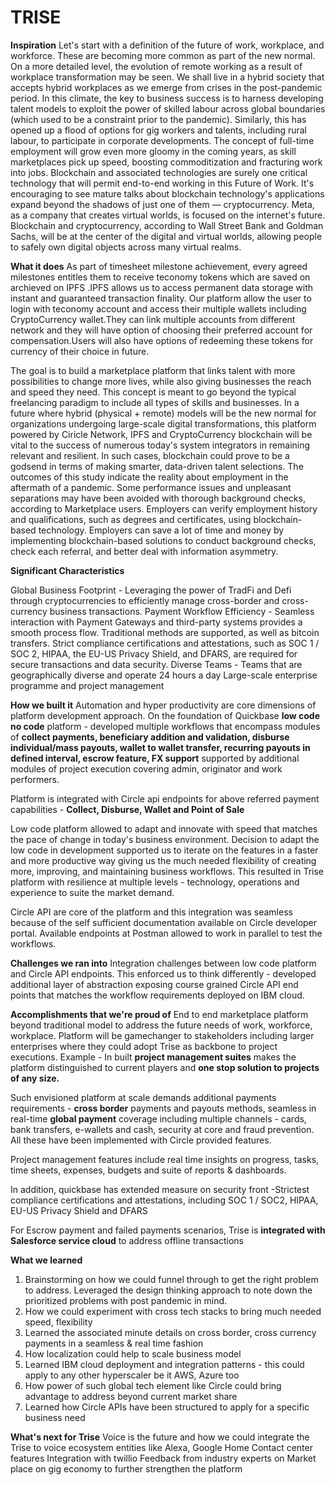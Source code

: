 # TRISE

**Inspiration**
Let's start with a definition of the future of work, workplace, and workforce. These are becoming more common as part of the new normal. On a more detailed level, the evolution of remote working as a result of workplace transformation may be seen. We shall live in a hybrid society that accepts hybrid workplaces as we emerge from crises in the post-pandemic period. In this climate, the key to business success is to harness developing talent models to exploit the power of skilled labour across global boundaries (which used to be a constraint prior to the pandemic). Similarly, this has opened up a flood of options for gig workers and talents, including rural labour, to participate in corporate developments. The concept of full-time employment will grow even more gloomy in the coming years, as skill marketplaces pick up speed, boosting commoditization and fracturing work into jobs. Blockchain and associated technologies are surely one critical technology that will permit end-to-end working in this Future of Work. It's encouraging to see mature talks about blockchain technology's applications expand beyond the shadows of just one of them — cryptocurrency. Meta, as a company that creates virtual worlds, is focused on the internet's future. Blockchain and cryptocurrency, according to Wall Street Bank and Goldman Sachs, will be at the center of the digital and virtual worlds, allowing people to safely own digital objects across many virtual realms.

**What it does**
As part of timesheet milestone achievement, every agreed milestones entitles them to receive teconomy tokens which are saved on archieved on IPFS .IPFS allows us to access permanent data storage with instant and guaranteed transaction finality. Our platform allow the user to login with teconomy account and access their multiple wallets including CryptoCurrency wallet.They can link multiple accounts from different network and they will have option of choosing their preferred account for compensation.Users will also have options of redeeming these tokens for currency of their choice in future.

The goal is to build a marketplace platform that links talent with more possibilities to change more lives, while also giving businesses the reach and speed they need. This concept is meant to go beyond the typical freelancing paradigm to include all types of skills and businesses. In a future where hybrid (physical + remote) models will be the new normal for organizations undergoing large-scale digital transformations, this platform powered by Ciricle Network, IPFS and CryptoCurrency blockchain will be vital to the success of numerous today's system integrators in remaining relevant and resilient. In such cases, blockchain could prove to be a godsend in terms of making smarter, data-driven talent selections. The outcomes of this study indicate the reality about employment in the aftermath of a pandemic. Some performance issues and unpleasant separations may have been avoided with thorough background checks, according to Marketplace users. Employers can verify employment history and qualifications, such as degrees and certificates, using blockchain-based technology. Employers can save a lot of time and money by implementing blockchain-based solutions to conduct background checks, check each referral, and better deal with information asymmetry.

**Significant Characteristics**

Global Business Footprint - Leveraging the power of TradFi and Defi through cryptocurrencies to efficiently manage cross-border and cross-currency business transactions.
Payment Workflow Efficiency - Seamless interaction with Payment Gateways and third-party systems provides a smooth process flow. Traditional methods are supported, as well as bitcoin transfers.
Strict compliance certifications and attestations, such as SOC 1 / SOC 2, HIPAA, the EU-US Privacy Shield, and DFARS, are required for secure transactions and data security.
Diverse Teams - Teams that are geographically diverse and operate 24 hours a day
Large-scale enterprise programme and project management



**How we built it**
Automation and hyper productivity are core dimensions of platform development approach. On the foundation of Quickbase **low code no code** platform - developed multiple workflows that encompass modules of **collect payments, beneficiary addition and validation, disburse individual/mass payouts, wallet to wallet transfer, recurring payouts in defined interval, escrow feature, FX support** supported by additional modules of project execution covering admin, originator and work performers.

Platform is integrated with Circle api endpoints for above referred payment capabilities - **Collect, Disburse, Wallet and Point of Sale**

Low code platform allowed to adapt and innovate with speed that matches the pace of change in today's business environment. Decision to adapt the low code in development supported us to iterate on the features in a faster and more productive way giving us the much needed flexibility of creating more, improving, and maintaining business workflows. This resulted in Trise platform with resilience at multiple levels - technology, operations and experience to suite the market demand.

Circle API are core of the platform and this integration was seamless because of the self sufficient documentation available on Circle developer portal. Available endpoints at Postman allowed to work in parallel to test the workflows. 

**Challenges we ran into**
Integration challenges between low code platform and Circle API endpoints. This enforced us to think differently - developed additional layer of abstraction exposing course grained Circle API end points that matches the workflow requirements deployed on IBM cloud. 

**Accomplishments that we're proud of**
End to end marketplace platform beyond traditional model to address the future needs of work, workforce, workplace. Platform will be gamechanger to stakeholders including larger enterprises where they could adopt Trise as backbone to project executions. Example - In built **project management suites** makes the platform distinguished to current players and **one stop solution to projects of any size.** 

Such envisioned platform at scale demands additional payments requirements - **cross border** payments and payouts methods, seamless in real-time **global payment** coverage including multiple channels - cards, bank transfers, e-wallets and cash, security at core and fraud prevention. All these have been implemented with Circle provided features.

Project management features include real time insights on progress, tasks, time sheets, expenses, budgets and suite of reports & dashboards.

In addition, quickbase has extended measure on security front -Strictest compliance certifications and attestations, including SOC 1 / SOC2, HIPAA, EU-US Privacy Shield and DFARS

For Escrow payment and failed payments scenarios, Trise is **integrated with Salesforce service cloud** to address offline transactions 

**What we learned**
1.  Brainstorming on how we could funnel through to get the right problem to address. Leveraged the design thinking approach to note down the prioritized problems with post pandemic in mind.
2. How we could experiment with cross tech stacks to bring much needed speed, flexibility
3. Learned the associated minute details on cross border, cross currency payments in a seamless & real time fashion
4. How localization could help to scale business model
5. Learned IBM cloud deployment and integration patterns - this could apply to any other hyperscaler be it AWS, Azure too
6. How power of such global tech element like Circle could bring advantage to address beyond current market share
7.  Learned how Circle APIs have been structured to apply for a specific business need

**What's next for Trise**
Voice is the future and how we could integrate the Trise to voice ecosystem entities like Alexa, Google Home
Contact center features
Integration with twillio
Feedback from industry experts on Market place on gig economy to further strengthen the platform
